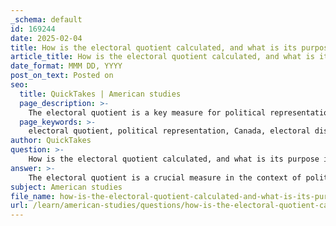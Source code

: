 ```yaml
---
_schema: default
id: 169244
date: 2025-02-04
title: How is the electoral quotient calculated, and what is its purpose in political representation?
article_title: How is the electoral quotient calculated, and what is its purpose in political representation?
date_format: MMM DD, YYYY
post_on_text: Posted on
seo:
  title: QuickTakes | American studies
  page_description: >-
    The electoral quotient is a key measure for political representation in Canada, calculated by dividing the total population by the number of electoral districts, ensuring equitable representation across regions.
  page_keywords: >-
    electoral quotient, political representation, Canada, electoral districts, population, fairness, constituents, equity, ridings, constitutional rules, seat allocation, Prince Edward Island
author: QuickTakes
question: >-
    How is the electoral quotient calculated, and what is its purpose in political representation?
answer: >-
    The electoral quotient is a crucial measure in the context of political representation in Canada. It is calculated by dividing the total population of Canada by the number of electoral districts (or ridings). The formula can be expressed as:\n\n$$\n\text{Electoral Quotient} = \frac{\text{Total Population}}{\text{Number of Electoral Districts}}\n$$\n\nFor example, if Canada has a total population of approximately 40 million and there are 340 electoral districts, the electoral quotient would be:\n\n$$\n\text{Electoral Quotient} = \frac{40,000,000}{340} \approx 117,647\n$$\n\nThe purpose of the electoral quotient is to ensure that each electoral district represents a similar number of constituents, thereby promoting fair representation. The goal is to have each riding ideally represent around the same number of people, which helps to maintain equity in political representation across different regions.\n\nHowever, there are complexities in the system that can affect the actual number of seats allocated to each province. For instance, certain constitutional rules prevent provinces from losing seats even if their population decreases, and some provinces are guaranteed a minimum number of seats based on historical agreements. For example, Prince Edward Island is guaranteed four seats due to its number of senators, despite its population suggesting it should have fewer.\n\nIn summary, the electoral quotient serves as a guideline for determining the ideal population size for electoral districts, aiming to enhance the fairness and effectiveness of political representation in Canada.
subject: American studies
file_name: how-is-the-electoral-quotient-calculated-and-what-is-its-purpose-in-political-representation.md
url: /learn/american-studies/questions/how-is-the-electoral-quotient-calculated-and-what-is-its-purpose-in-political-representation
---
```


&nbsp;